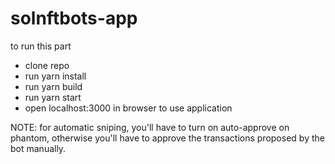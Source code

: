 # solnftbots-app

to run this part
- clone repo
- run yarn install
- run yarn build
- run yarn start
- open localhost:3000 in browser to use application

NOTE: for automatic sniping, you'll have to turn on auto-approve on phantom, otherwise you'll have to approve the transactions proposed by the bot manually.
